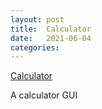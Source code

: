 ```yaml
---
layout: post
title:  Calculator
date:   2021-06-04
categories:
---
```

[Calculator](https://github.com/ShaneBeuerman/Calculator)

A calculator GUI
